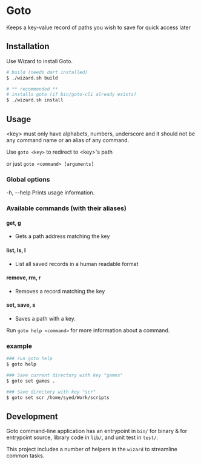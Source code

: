 # Goto

Keeps a key-value record of paths you wish to save for quick access later

## Installation

Use Wizard to install Goto.

```sh
# build (needs dart installed)
$ ./wizard.sh build

# ** recommended **
# installs goto (if bin/goto-cli already exists)
$ ./wizard.sh install
```

## Usage

&lt;key&gt; must only have alphabets, numbers, underscore and it should not be any command name or an alias of any command.

Use `goto <key>` to redirect to &lt;key&gt;'s path

or just `goto <command> [arguments]`

### Global options

-h, --help Prints usage information.

### Available commands (with their aliases)

#### get, g

- Gets a path address matching the key

#### list, ls, l

- List all saved records in a human readable format

#### remove, rm, r

- Removes a record matching the key

#### set, save, s

- Saves a path with a key.

Run `goto help <command>` for more information about a command.

### example

```sh
### run goto help
$ goto help

### Save current directory with key "games"
$ goto set games .

### Save directory with key "scr"
$ goto set scr /home/syed/Work/scripts
```

## Development

Goto command-line application has an entrypoint in `bin/` for binary & for entrypoint source, library code in `lib/`, and unit test in `test/`.

This project includes a number of helpers in the `wizard` to streamline common tasks.
